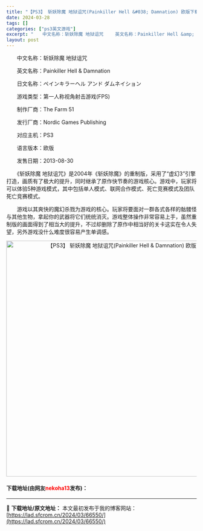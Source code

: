 ```yaml
---
title: "【PS3】 斩妖除魔 地狱诅咒(Painkiller Hell &#038; Damnation) 欧版下载"
date: 2024-03-28
tags: []
categories: ["ps3英文游戏"]
excerpt: "　　中文名称：斩妖除魔 地狱诅咒 　　英文名称：Painkiller Hell &amp; Damnation 　　日文名称：ペインキラーヘル アンド ダムネイション 　　游戏类型：第一人称视角射击游戏(FPS) 　　制作厂商：The Farm 51 　　发行厂商：Nordic Games Publ&hellip;"
layout: post
---
```


 <p>　　中文名称：斩妖除魔 地狱诅咒</p> <p>　　英文名称：Painkiller Hell &amp; Damnation</p> <p>　　日文名称：ペインキラーヘル アンド ダムネイション</p> <p>　　游戏类型：第一人称视角射击游戏(FPS)</p> <p>　　制作厂商：The Farm 51</p> <p>　　发行厂商：Nordic Games Publishing</p> <p>　　对应主机：PS3</p> <p>　　语言版本：欧版</p> <p>　　发售日期：2013-08-30</p> <p>　　《斩妖除魔 地狱诅咒》是2004年《斩妖除魔》的重制版，采用了&ldquo;虚幻3&rdquo;引擎打造，画质有了极大的提升，同时继承了原作快节奏的游戏核心。游戏中，玩家将可以体验5种游戏模式，其中包括单人模式、联网合作模式、死亡竞赛模式及团队死亡竞赛模式。</p> <p>　　游戏以其爽快的魔幻杀戮为游戏的核心。玩家将要面对一群各式各样的骷髅怪与其他生物，拿起你的武器将它们统统消灭。游戏整体操作非常容易上手，虽然重制版的画面得到了相当大的提升，不过却删除了原作中相当好的关卡这实在令人失望，另外游戏没什么难度很容易产生单调感。</p> <p align="center"><img align="" border="0" src="https://lad.sfcrom.cn/wp-content/uploads/2024/03/20240328_66051bdc1b308.jpg" width="624" alt="【PS3】 斩妖除魔 地狱诅咒(Painkiller Hell &amp; Damnation) 欧版下载" /></p> <p><h4>下载地址(由网友<font color="red">nekoha13</font>发布)：</h4></p> 

---
📖 **下载地址/原文地址：** 本文最初发布于我的博客网站：[https://lad.sfcrom.cn/2024/03/66550/](https://lad.sfcrom.cn/2024/03/66550/)
